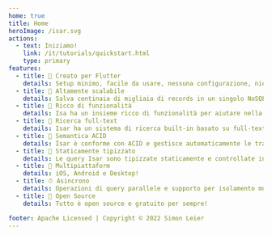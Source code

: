 ```yaml
---
home: true
title: Home
heroImage: /isar.svg
actions:
  - text: Iniziamo!
    link: /it/tutorials/quickstart.html
    type: primary
features:
  - title: 💙 Creato per Flutter
    details: Setup minimo, facile da usare, nessuna configurazione, niente codice boilerplate. Basta aggiungere poche linee di codice per iniziare.
  - title: 🚀 Altamente scalabile
    details: Salva centinaia di migliaia di records in un singolo NoSQL database ed interrogalo in maniera efficiente ed asincrona.
  - title: 🍭 Ricco di funzionalità
    details: Isa ha un insieme ricco di funzionalità per aiutare nella gestione dei tuoi dati. Indici composti & multi-entry, modificatori di query, supporto al JSON, e molto altro. 
  - title: 🔎 Ricerca full-text
    details: Isar ha un sistema di ricerca built-in basato su full-text. Crea un inidice multi-entry e ricerca i record facilmente. 
  - title: 🧪 Semantica ACID 
    details: Isar è conforme con ACID e gestisce automaticamente le transazioni. In caso di errore effettua roll-back automaticamente. 
  - title: 💃 Staticamente tipizzato
    details: Le query Isar sono tipizzate staticamente e controllate in fase di compilazione. Non è necessario preoccuparsi degli errori di runtime.
  - title: 📱 Multipiattaform
    details: iOS, Android e Desktop!
  - title: ⏱ Asincrono
    details: Operazioni di query parallele e supporto per isolamento multiplo pronto all'uso
  - title: 🦄 Open Source
    details: Tutto è open source e gratuito per sempre!

footer: Apache Licensed | Copyright © 2022 Simon Leier
---
```

